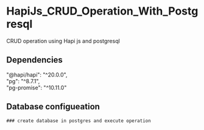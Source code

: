 # HapiJs_CRUD_Operation_With_Postgresql
CRUD operation using Hapi js and postgresql
## Dependencies
 "@hapi/hapi": "^20.0.0",\
 "pg": "^8.7.1",\
 "pg-promise": "^10.11.0"

 ## Database configueation
    ### create database in postgres and execute operation
    

